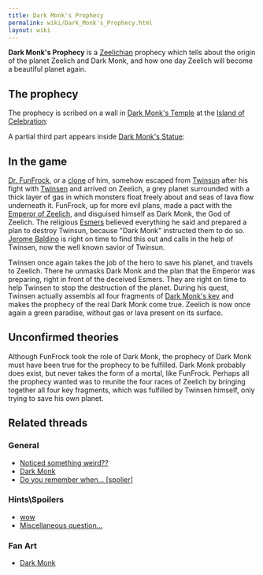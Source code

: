 ```yaml
---
title: Dark Monk's Prophecy
permalink: wiki/Dark_Monk's_Prophecy.html
layout: wiki
---
```


**Dark Monk's Prophecy** is a [Zeelichian](Zeelich "wikilink") prophecy
which tells about the origin of the planet Zeelich and Dark Monk, and
how one day Zeelich will become a beautiful planet again.

## The prophecy

The prophecy is scribed on a wall in [Dark Monk's
Temple](Dark_Monk's_Temple "wikilink") at the [Island of
Celebration](Island_of_Celebration "wikilink"):

A partial third part appears inside [Dark Monk's
Statue](Dark_Monk's_Statue "wikilink"):

## In the game

[Dr. FunFrock](Dr._FunFrock "wikilink"), or a [clone](clone "wikilink")
of him, somehow escaped from [Twinsun](Twinsun "wikilink") after his
fight with [Twinsen](Twinsen "wikilink") and arrived on Zeelich, a grey
planet surrounded with a thick layer of gas in which monsters float
freely about and seas of lava flow underneath it. FunFrock, up for more
evil plans, made a pact with the [Emperor of
Zeelich](Emperor_of_Zeelich "wikilink"), and disguised himself as Dark
Monk, the God of Zeelich. The religious [Esmers](Esmers "wikilink")
believed everything he said and prepared a plan to destroy Twinsun,
because "Dark Monk" instructed them to do so. [Jerome
Baldino](Jerome_Baldino "wikilink") is right on time to find this out
and calls in the help of Twinsen, now the well known savior of Twinsun.

Twinsen once again takes the job of the hero to save his planet, and
travels to Zeelich. There he unmasks Dark Monk and the plan that the
Emperor was preparing, right in front of the deceived Esmers. They are
right on time to help Twinsen to stop the destruction of the planet.
During his quest, Twinsen actually assembls all four fragments of [Dark
Monk's key](Dark_Monk's_key "wikilink") and makes the prophecy of the
real Dark Monk come true. Zeelich is now once again a green paradise,
without gas or lava present on its surface.

## Unconfirmed theories

Although FunFrock took the role of Dark Monk, the prophecy of Dark Monk
must have been true for the prophecy to be fulfilled. Dark Monk probably
does exist, but never takes the form of a mortal, like FunFrock. Perhaps
all the prophecy wanted was to reunite the four races of Zeelich by
bringing together all four key fragments, which was fulfilled by Twinsen
himself, only trying to save his own planet.

## Related threads

### General

- [Noticed something
  weird??](https://forum.magicball.net/showthread.php?t=8318)
- [Dark Monk](https://forum.magicball.net/showthread.php?t=2693)
- [Do you remember when...
  \[spolier\]](https://forum.magicball.net/showthread.php?t=1867)

### Hints\Spoilers

- [wow](https://forum.magicball.net/showthread.php?t=7466)
- [Miscellaneous
  question...](https://forum.magicball.net/showthread.php?t=3517)

### Fan Art

- [Dark Monk](https://forum.magicball.net/showthread.php?t=5533)
